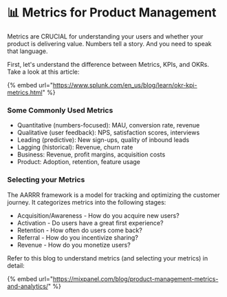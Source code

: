# 📊 Metrics for Product Management

Metrics are CRUCIAL for understanding your users and whether your product is delivering value. Numbers tell a story. And you need to speak that language.

First, let's understand the difference between Metrics, KPIs, and OKRs. Take a look at this article:

{% embed url="https://www.splunk.com/en_us/blog/learn/okr-kpi-metrics.html" %}

### Some Commonly Used Metrics

* Quantitative (numbers-focused): MAU, conversion rate, revenue
* Qualitative (user feedback): NPS, satisfaction scores, interviews
* Leading (predictive): New sign-ups, quality of inbound leads
* Lagging (historical): Revenue, churn rate
* Business: Revenue, profit margins, acquisition costs
* Product: Adoption, retention, feature usage

### Selecting your Metrics

The AARRR framework is a model for tracking and optimizing the customer journey. It categorizes metrics into the following stages:

* Acquisition/Awareness - How do you acquire new users?
* Activation - Do users have a great first experience?
* Retention - How often do users come back?
* Referral - How do you incentivize sharing?
* Revenue - How do you monetize users?

Refer to this blog to understand metrics (and selecting your metrics) in detail:

{% embed url="https://mixpanel.com/blog/product-management-metrics-and-analytics/" %}
